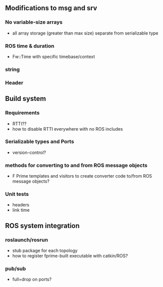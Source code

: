 ## Modifications to msg and srv

### No variable-size arrays
- all array storage (greater than max size) separate from serializable type

### ROS time & duration
- Fw::Time with specific timebase/context

### string

### Header

## Build system

### Requirements
- RTTI??
- how to disable RTTI everywhere with no ROS includes

### Serializable types and Ports
- version-control?

### methods for converting to and from ROS message objects
- F Prime templates and visitors to create converter code to/from ROS message objects?

### Unit tests
- headers
- link time

## ROS system integration

### roslaunch/rosrun
- stub package for each topology
- how to register fprime-built executable with catkin/ROS?

### pub/sub
- full=drop on ports?
